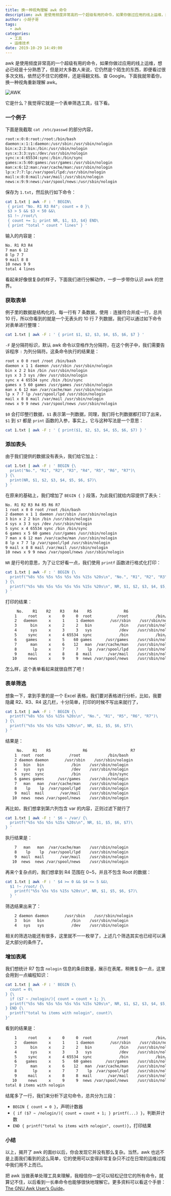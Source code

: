 ```yaml
---
title: 换一种视角理解 awk 命令
description: awk 是使用频度非常高的一个超级有用的命令，如果你做过应用的线上运维，想必已经是十分熟悉了，但是对大多数人来说，它仍然是个陌生的东西，即便看过很多次文档，依然记不住它的模样，还是得翻文档、查 Google。下面我就带着你，换一种视角重新理解下 awk。
author: 小胡子哥
tags:
  - awk
categories:
  - 工具
  - 运维技术
date: 2019-10-29 14:49:00
---
```


awk 是使用频度非常高的一个超级有用的命令，如果你做过应用的线上运维，想必已经是十分熟悉了，但是对大多数人来说，它仍然是个陌生的东西，即便看过很多次文档，依然记不住它的模样，还是得翻文档、查 Google。下面我就带着你，换一种视角重新理解 awk。

![AWK](https://www.barretlee.com/blogimgs/2019/10/29/awk.jpg)

它是什么？我觉得它就是一个表单筛选工具，往下看。

### 一个例子

下面是我截取 `cat /etc/passwd` 的部分内容，

```txt
root:x:0:0:root:/root:/bin/bash
daemon:x:1:1:daemon:/usr/sbin:/usr/sbin/nologin
bin:x:2:2:bin:/bin:/usr/sbin/nologin
sys:x:3:3:sys:/dev:/usr/sbin/nologin
sync:x:4:65534:sync:/bin:/bin/sync
games:x:5:60:games:/usr/games:/usr/sbin/nologin
man:x:6:12:man:/var/cache/man:/usr/sbin/nologin
lp:x:7:7:lp:/var/spool/lpd:/usr/sbin/nologin
mail:x:8:8:mail:/var/mail:/usr/sbin/nologin
news:x:9:9:news:/var/spool/news:/usr/sbin/nologin
```

保存为 `1.txt`，然后执行如下命令：

```bash
cat 1.txt | awk -F : ' BEGIN\
 { print "No. R1 R3 R4"; count = 0 }\
 $3 > 5 && $3 < 50 &&\
 $1 !~ /root/\
 { count += 1; print NR, $1, $3, $4} END\
 { print "total " count " lines" } '
```

输入的内容是：

```txt
No. R1 R3 R4
7 man 6 12
8 lp 7 7
9 mail 8 8
10 news 9 9
total 4 lines
```

看起来好像很复杂的样子，下面我们进行分解动作，一步一步带你认识 awk 的世界。

### 获取表单

例子里的数据是结构化的，每一行有 7 条数据，使用 `:` 连接符合并成一行，总共 10 行，所以你看到的就是一个无表头的 10 行 7 列数据，我们可以通过如下命令对表单进行整理：

```bash
cat 1.txt | awk -F : ' { print $1, $2, $3, $4, $5, $6, $7 } '
```

`-F` 是分隔符标识，默认 awk 命令以空格作为分隔符，在这个例子中，我们需要告诉程序 `:` 为列分隔符。这条命令执行的结果是：

```txt
root x 0 0 root /root /bin/bash
daemon x 1 1 daemon /usr/sbin /usr/sbin/nologin
bin x 2 2 bin /bin /usr/sbin/nologin
sys x 3 3 sys /dev /usr/sbin/nologin
sync x 4 65534 sync /bin /bin/sync
games x 5 60 games /usr/games /usr/sbin/nologin
man x 6 12 man /var/cache/man /usr/sbin/nologin
lp x 7 7 lp /var/spool/lpd /usr/sbin/nologin
mail x 8 8 mail /var/mail /usr/sbin/nologin
news x 9 9 news /var/spool/news /usr/sbin/nologin
```

`$0` 会打印整行数据，`$1` 表示第一列数据，同理，我们将七列数据都打印了出来，`$1` 到 `$7` 都是 `print` 函数的入参，事实上，它与这种写法是一个意思：

```bash
cat 1.txt | awk -F : ' { print($1, $2, $3, $4, $5, $6, $7) } '
```

### 添加表头

由于我们提供的数据没有表头，我们给它加上：

```bash
cat 1.txt | awk -F : ' BEGIN {\
  print("No.", "R1", "R2", "R3", "R4", "R5", "R6", "R7")\
} {\
  print(NR, $1, $2, $3, $4, $5, $6, $7)\
} '
```

在原来的基础上，我们增加了 `BEGIN { }` 段落，为此我们就给内容提供了表头：

```txt
No. R1 R2 R3 R4 R5 R6 R7
1 root x 0 0 root /root /bin/bash
2 daemon x 1 1 daemon /usr/sbin /usr/sbin/nologin
3 bin x 2 2 bin /bin /usr/sbin/nologin
4 sys x 3 3 sys /dev /usr/sbin/nologin
5 sync x 4 65534 sync /bin /bin/sync
6 games x 5 60 games /usr/games /usr/sbin/nologin
7 man x 6 12 man /var/cache/man /usr/sbin/nologin
8 lp x 7 7 lp /var/spool/lpd /usr/sbin/nologin
9 mail x 8 8 mail /var/mail /usr/sbin/nologin
10 news x 9 9 news /var/spool/news /usr/sbin/nologin
```

`NR` 是行号的意思，为了让它好看一点，我们使用 `printf` 函数进行格式化打印：

```bash
cat 1.txt | awk -F : ' BEGIN {\
  printf("%8s %5s %5s %5s %5s %5s %15s %20s\n", "No.", "R1", "R2", "R3", "R4", "R5", "R6", "R7")\
} {\
  printf("%5s %8s %5s %5s %5s %5s %15s %20s\n", NR, $1, $2, $3, $4, $5, $6, $7)\
} '
```

打印的结果：

```txt
     No.    R1    R2    R3    R4    R5              R6                   R7
    1     root     x     0     0  root           /root            /bin/bash
    2   daemon     x     1     1 daemon       /usr/sbin    /usr/sbin/nologin
    3      bin     x     2     2   bin            /bin    /usr/sbin/nologin
    4      sys     x     3     3   sys            /dev    /usr/sbin/nologin
    5     sync     x     4 65534  sync            /bin            /bin/sync
    6    games     x     5    60 games      /usr/games    /usr/sbin/nologin
    7      man     x     6    12   man  /var/cache/man    /usr/sbin/nologin
    8       lp     x     7     7    lp  /var/spool/lpd    /usr/sbin/nologin
    9     mail     x     8     8  mail       /var/mail    /usr/sbin/nologin
   10     news     x     9     9  news /var/spool/news    /usr/sbin/nologin
```

怎么样，这个表单看起来就很自然了吧！

### 表单筛选

想象一下，拿到手里的是一个 Excel 表格，我们要对表格进行分析，比如，我要隐藏 R2、R3、R4 这几栏，十分简单，打印的时候不写出来就行了，

```bash
cat 1.txt | awk -F : ' BEGIN {\
  printf("%8s %5s %5s %15s %20s\n", "No.", "R1", "R5", "R6", "R7")\
} {\
  printf("%5s %5s %5s %15s %20s\n", NR, $1, $5, $6, $7)\
} '
```

结果是：

```txt
     No.    R1    R5              R6                   R7
    1  root  root           /root            /bin/bash
    2 daemon daemon       /usr/sbin    /usr/sbin/nologin
    3   bin   bin            /bin    /usr/sbin/nologin
    4   sys   sys            /dev    /usr/sbin/nologin
    5  sync  sync            /bin            /bin/sync
    6 games games      /usr/games    /usr/sbin/nologin
    7   man   man  /var/cache/man    /usr/sbin/nologin
    8    lp    lp  /var/spool/lpd    /usr/sbin/nologin
    9  mail  mail       /var/mail    /usr/sbin/nologin
   10  news  news /var/spool/news    /usr/sbin/nologin
```

再比如，我们想拿到第六列包含 var 的内容，正则过滤下就行了


```bash
cat 1.txt | awk -F : ' $6 ~ /var/ {\
  printf("%5s %5s %5s %15s %20s\n", NR, $1, $5, $6, $7)\
} '
```

执行结果是：

```bash
    7   man   man  /var/cache/man    /usr/sbin/nologin
    8    lp    lp  /var/spool/lpd    /usr/sbin/nologin
    9  mail  mail       /var/mail    /usr/sbin/nologin
   10  news  news /var/spool/news    /usr/sbin/nologin
```

再来个复杂点的，我们想拿到 R4 范围在 0~5，并且不包含 Root 的数据：

```bash
cat 1.txt | awk -F : ' $4 >= 0 && $4 <= 5 &&\
  $1 !~ /root/ {\
    printf("%5s %5s %5s %15s %20s\n", NR, $1, $5, $6, $7)\
  } '
```

筛选结果出来了：

```bash
    2 daemon daemon       /usr/sbin    /usr/sbin/nologin
    3   bin   bin            /bin    /usr/sbin/nologin
    4   sys   sys            /dev    /usr/sbin/nologin
```

相关的筛选功能还有很多，这里就不一一枚举了，上述几个筛选其实也已经可以满足大部分的条件了。

### 增加表尾

我们想统计 R7 包含 `nologin` 信息的条目数量，展示在表尾，稍微复杂一点，这里会用到一点编程知识：

```bash
cat 1.txt | awk -F : ' BEGIN {\
  count = 0\
} {\
  if ($7 ~ /nologin/){ count = count + 1; }\
  printf("%5s %8s %5s %5s %5s %5s %15s %20s\n", NR, $1, $2, $3, $4, $5, $6, $7)\
} END {\
  printf("total %s items with nologin", count)\
}'
```

看到的结果是：

```txt
    1     root     x     0     0  root           /root            /bin/bash
    2   daemon     x     1     1 daemon       /usr/sbin    /usr/sbin/nologin
    3      bin     x     2     2   bin            /bin    /usr/sbin/nologin
    4      sys     x     3     3   sys            /dev    /usr/sbin/nologin
    5     sync     x     4 65534  sync            /bin            /bin/sync
    6    games     x     5    60 games      /usr/games    /usr/sbin/nologin
    7      man     x     6    12   man  /var/cache/man    /usr/sbin/nologin
    8       lp     x     7     7    lp  /var/spool/lpd    /usr/sbin/nologin
    9     mail     x     8     8  mail       /var/mail    /usr/sbin/nologin
   10     news     x     9     9  news /var/spool/news    /usr/sbin/nologin
total 8 items with nologin
```

结尾多了一行，我们来分析下这句命令，总共分为三段：

- `BEGIN { count = 0 }`，声明计数器
- `{ if ($7 ~ /nologin/){ count = count + 1; } printf(...) }`，判断并计数
- `END { printf("total %s items with nologin", count)}`，打印结果

### 小结

以上，揭开了 awk 的面纱以后，你会发现它并没有那么复杂。当然，awk 也远不是上面我们看到的这么简单，它的使用可以变得非常复杂只不过在日常的运维过程中我们用不上而已。

把 awk 当做表单处理工具来理解，我相信你一定可以轻松记住它的所有命令，就算记不住，以后看到一长串命令也能够很快地理解它。更多资料可以看这个手册：[The GNU Awk User’s Guide](http://www.gnu.org/software/gawk/manual/gawk.html)。
